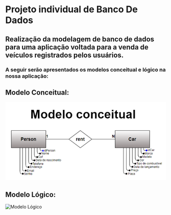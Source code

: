 <!DOCTYPE html>
<html>
<head>
    <h1>Projeto individual de Banco De Dados</h1>
</head>
<body>

<h2>Realização da modelagem de banco de dados para uma aplicação voltada para a venda de veículos registrados pelos usuários.</h2>
<h3>A seguir serão apresentados os modelos conceitual e lógico na nossa aplicação:</h3>
<h2>Modelo Conceitual:</h2>

  <img src="Imagens/Modelo Conceitual Individual.png" alt ="Modelo Conceitual">

<h2>Modelo Lógico:</h2>

  <img src="Imagens/Modelo Lógico Individual.png" alt ="Modelo Lógico">

</body>
</html>